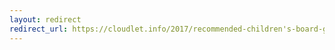 ```yaml
---
layout: redirect
redirect_url: https://cloudlet.info/2017/recommended-children's-board-games
---
```

